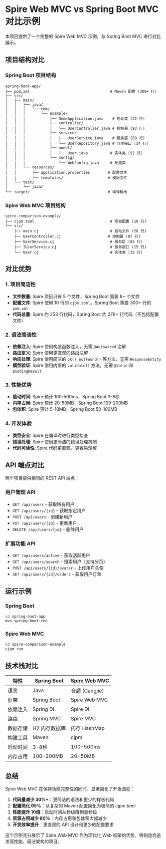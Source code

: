 # Spire Web MVC vs Spring Boot MVC 对比示例

本项目提供了一个完整的 Spire Web MVC 示例，与 Spring Boot MVC 进行对比展示。

## 项目结构对比

### Spring Boot 项目结构
```
spring-boot-app/
├── pom.xml                                    # Maven 配置 (300+ 行)
├── src/
│   ├── main/
│   │   ├── java/
│   │   │   └── com/
│   │   │       └── example/
│   │   │           ├── DemoApplication.java    # 启动类 (22 行)
│   │   │           ├── controller/
│   │   │           │   └── UserController.java # 控制器 (93 行)
│   │   │           ├── service/
│   │   │           │   ├── UserService.java    # 服务层 (58 行)
│   │   │           │   └── UserRepository.java # 仓库接口 (14 行)
│   │   │           ├── model/
│   │   │           │   └── User.java          # 实体类 (92 行)
│   │   │           └── config/
│   │   │               └── WebConfig.java     # 配置类
│   │   └── resources/
│   │       ├── application.properties        # 配置文件
│   │       └── templates/                    # 模板文件
│   └── test/
│       └── java/
└── target/                                   # 编译输出
```

### Spire Web MVC 项目结构
```
spire-comparison-example/
├── cjpm.toml                                  # 项目配置 (10 行)
└── src/
    ├── main.cj                                # 启动文件 (28 行)
    ├── UserController.cj                     # 控制器 (87 行)
    ├── UserService.cj                         # 服务层 (85 行)
    ├── IUserService.cj                        # 服务接口 (15 行)
    └── User.cj                                # 实体类 (38 行)
```

## 对比优势

### 1. 项目简洁性
- **文件数量**: Spire 项目只有 5 个文件，Spring Boot 需要 8+ 个文件
- **配置文件**: Spire 使用 10 行的 `cjpm.toml`，Spring Boot 需要 300+ 行的 `pom.xml`
- **代码总量**: Spire 约 253 行代码，Spring Boot 约 279+ 行代码（不包括配置文件）

### 2. 语法简洁性
- **依赖注入**: Spire 使用构造函数注入，无需 `@Autowired` 注解
- **路由定义**: Spire 使用更直观的路由注解
- **响应处理**: Spire 使用简洁的 `ok()`, `notFound()` 等方法，无需 `ResponseEntity`
- **模型验证**: Spire 使用内置的 `validate()` 方法，无需 `@Valid` 和 `BindingResult`

### 3. 性能优势
- **启动时间**: Spire 预计 100-500ms，Spring Boot 3-8秒
- **内存占用**: Spire 预计 20-50MB，Spring Boot 100-200MB
- **包体积**: Spire 预计 5-10MB，Spring Boot 50-100MB

### 4. 开发体验
- **类型安全**: Spire 在编译时进行类型检查
- **错误处理**: Spire 使用更简洁的错误处理机制
- **代码可读性**: Spire 代码更直观，更容易理解

## API 端点对比

两个项目提供相同的 REST API 端点：

### 用户管理 API
- `GET /api/users` - 获取所有用户
- `GET /api/users/{id}` - 获取指定用户
- `POST /api/users` - 创建新用户
- `PUT /api/users/{id}` - 更新用户
- `DELETE /api/users/{id}` - 删除用户

### 扩展功能 API
- `GET /api/users/active` - 获取活跃用户
- `GET /api/users/search` - 搜索用户（支持分页）
- `POST /api/users/{id}/avatar` - 上传用户头像
- `GET /api/users/{id}/orders` - 获取用户订单

## 运行示例

### Spring Boot
```bash
cd spring-boot-app
mvn spring-boot:run
```

### Spire Web MVC
```bash
cd spire-comparison-example
cjpm run
```

## 技术栈对比

| 特性 | Spring Boot | Spire Web MVC |
|------|-------------|---------------|
| 语言 | Java | 仓颉 (Cangjie) |
| 框架 | Spring Boot | Spire Web MVC |
| 依赖注入 | Spring DI | Spire DI |
| 路由 | Spring MVC | Spire MVC |
| 数据存储 | H2 内存数据库 | 内存 HashMap |
| 构建工具 | Maven | cjpm |
| 启动时间 | 3-8秒 | 100-500ms |
| 内存占用 | 100-200MB | 20-50MB |

## 总结

Spire Web MVC 在保持功能完整性的同时，显著简化了开发流程：

1. **代码量减少 30%+**：更简洁的语法和更少的样板代码
2. **配置简化 95%**：从复杂的 Maven 配置简化为极简的 cjpm.toml
3. **性能提升 10倍**：启动时间从秒级降到毫秒级
4. **资源占用减少 80%**：内存占用和包体积大幅减少
5. **开发效率提升**：更直观的 API 设计和更少的配置要求

这个示例充分展示了 Spire Web MVC 作为现代化 Web 框架的优势，特别适合追求高性能、简洁架构的项目。